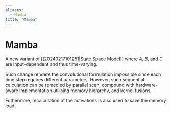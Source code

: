 ```yaml
---
aliases:
  - Mamba
title: "Mamba"
---
```


# Mamba

A new variant of [[20240217101251|State Space Model]] where $A$, $B$, and $C$ are input-dependent and thus time-varying.

Such change renders the convolutional formulation impossible since each time step requires different parameters. However, such sequential calculation can be remedied by parallel scan, compound with hardware-aware implementation utilising memory hierarchy, and kernel fusions.

Futhermore, recalculation of the activations is also used to save the memory load.